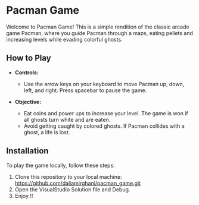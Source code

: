 # Pacman Game

Welcome to Pacman Game! This is a simple rendition of the classic arcade game Pacman, where you guide Pacman through a maze, eating pellets and increasing levels while evading colorful ghosts.

## How to Play

- **Controls:**
  - Use the arrow keys on your keyboard to move Pacman up, down, left, and right. Press spacebar to pause the game.
  
- **Objective:**
  - Eat coins and power ups to increase your level. The game is won if all ghosts turn white and are eaten.
  - Avoid getting caught by colored ghosts. If Pacman collides with a ghost, a life is lost.

## Installation

To play the game locally, follow these steps:

1. Clone this repository to your local machine: https://github.com/daliamirghani/pacman_game.git
2. Open the VisualStudio Solution file and Debug.
3. Enjoy !!

